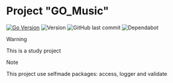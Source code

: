 # Project "**GO_Music**"

[![Go Version](https://img.shields.io/badge/Go-1.24.5+-blue.svg)](https://golang.org/doc/install)
![Version](https://img.shields.io/github/v/tag/SerMoskvin/GO_Music)
![GitHub last commit](https://img.shields.io/github/last-commit/SerMoskvin/GO_Music)
![Dependabot](https://badgen.net/github/dependabot/SerMoskvin/GO_Music)
>[!WARNING]
>This is a study project

>[!NOTE]
>This project use selfmade packages: access, logger and validate 